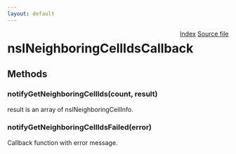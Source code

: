 ```yaml
---
layout: default
---
```

<div class='links' style='float:right'><a href="../index.html">Index</a>
<a href="http://dxr.mozilla.org/mozilla-central/source/dom/mobileconnection/interfaces/nsINeighboringCellInfo.idl">Source file</a>
</div>

# nsINeighboringCellIdsCallback #

## Methods ##

### notifyGetNeighboringCellIds(count, result) ###
  
result is an array of nsINeighboringCellInfo.  
  

### notifyGetNeighboringCellIdsFailed(error) ###
  
Callback function with error message.  
  

